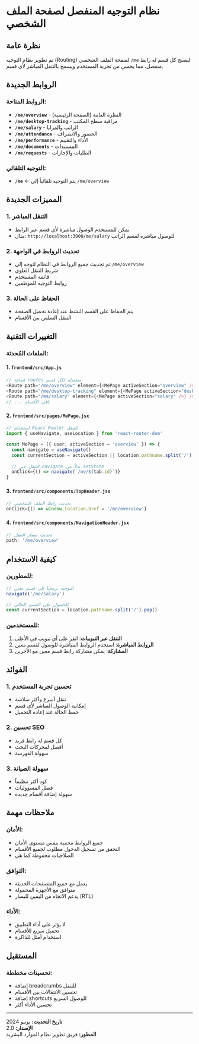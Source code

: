 # نظام التوجيه المنفصل لصفحة الملف الشخصي

## نظرة عامة
تم تطوير نظام التوجيه (Routing) لصفحة الملف الشخصي `/me` ليصبح كل قسم له رابط منفصل، مما يحسن من تجربة المستخدم ويسمح بالتنقل المباشر لأي قسم.

## الروابط الجديدة

### الروابط المتاحة:
- **`/me/overview`** - النظرة العامة (الصفحة الرئيسية)
- **`/me/desktop-tracking`** - مراقبة سطح المكتب
- **`/me/salary`** - الراتب والمزايا
- **`/me/attendance`** - الحضور والانصراف
- **`/me/performance`** - الأداء والتقييم
- **`/me/documents`** - المستندات
- **`/me/requests`** - الطلبات والإجازات

### التوجيه التلقائي:
- **`/me`** ← يتم التوجيه تلقائياً إلى `/me/overview`

## المميزات الجديدة

### 1. التنقل المباشر
- يمكن للمستخدم الوصول مباشرة لأي قسم عبر الرابط
- مثال: `http://localhost:3000/me/salary` للوصول مباشرة لقسم الراتب

### 2. تحديث الروابط في الواجهة
- تم تحديث جميع الروابط في النظام لتوجه إلى `/me/overview`
- شريط التنقل العلوي
- قائمة المستخدم
- روابط التوجيه للموظفين

### 3. الحفاظ على الحالة
- يتم الحفاظ على القسم النشط عند إعادة تحميل الصفحة
- التنقل السلس بين الأقسام

## التغييرات التقنية

### الملفات المُحدثة:

#### 1. `frontend/src/App.js`
```javascript
// إضافة routes منفصلة لكل قسم
<Route path="/me/overview" element={<MePage activeSection="overview" />} />
<Route path="/me/desktop-tracking" element={<MePage activeSection="desktop-tracking" />} />
<Route path="/me/salary" element={<MePage activeSection="salary" />} />
// ... باقي الأقسام
```

#### 2. `frontend/src/pages/MePage.jsx`
```javascript
// استخدام React Router للتنقل
import { useNavigate, useLocation } from 'react-router-dom'

const MePage = ({ user, activeSection = 'overview' }) => {
  const navigate = useNavigate()
  const currentSection = activeSection || location.pathname.split('/').pop()
  
  // التنقل عبر navigate بدلاً من setState
  onClick={() => navigate(`/me/${tab.id}`)}
}
```

#### 3. `frontend/src/components/TopHeader.jsx`
```javascript
// تحديث رابط الملف الشخصي
onClick={() => window.location.href = '/me/overview'}
```

#### 4. `frontend/src/components/NavigationHeader.jsx`
```javascript
// تحديث مسار التنقل
path: '/me/overview'
```

## كيفية الاستخدام

### للمطورين:
```javascript
// للتوجيه برمجياً إلى قسم معين
navigate('/me/salary')

// للحصول على القسم الحالي
const currentSection = location.pathname.split('/').pop()
```

### للمستخدمين:
1. **التنقل عبر التبويبات**: انقر على أي تبويب في الأعلى
2. **الروابط المباشرة**: استخدم الروابط المباشرة للوصول لقسم معين
3. **المشاركة**: يمكن مشاركة رابط قسم معين مع الآخرين

## الفوائد

### 1. تحسين تجربة المستخدم
- تنقل أسرع وأكثر سلاسة
- إمكانية الوصول المباشر لأي قسم
- حفظ الحالة عند إعادة التحميل

### 2. تحسين SEO
- كل قسم له رابط فريد
- أفضل لمحركات البحث
- سهولة الفهرسة

### 3. سهولة الصيانة
- كود أكثر تنظيماً
- فصل المسؤوليات
- سهولة إضافة أقسام جديدة

## ملاحظات مهمة

### الأمان:
- جميع الروابط محمية بنفس مستوى الأمان
- التحقق من تسجيل الدخول مطلوب لجميع الأقسام
- الصلاحيات محفوظة كما هي

### التوافق:
- يعمل مع جميع المتصفحات الحديثة
- متوافق مع الأجهزة المحمولة
- يدعم الاتجاه من اليمين لليسار (RTL)

### الأداء:
- لا يؤثر على أداء التطبيق
- تحميل سريع للأقسام
- استخدام أمثل للذاكرة

## المستقبل

### تحسينات مخططة:
- إضافة breadcrumbs للتنقل
- تحسين الانتقالات بين الأقسام
- إضافة shortcuts للوصول السريع
- تحسين الأداء أكثر

---

**تاريخ التحديث:** يونيو 2024  
**الإصدار:** 2.0  
**المطور:** فريق تطوير نظام الموارد البشرية 
